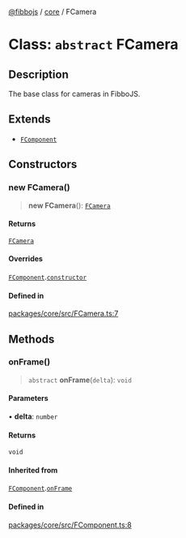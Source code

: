 [@fibbojs](/api/index) / [core](/api/core) / FCamera

# Class: `abstract` FCamera

## Description

The base class for cameras in FibboJS.

## Extends

- [`FComponent`](FComponent.md)

## Constructors

### new FCamera()

> **new FCamera**(): [`FCamera`](FCamera.md)

#### Returns

[`FCamera`](FCamera.md)

#### Overrides

[`FComponent`](FComponent.md).[`constructor`](FComponent.md#constructors)

#### Defined in

[packages/core/src/FCamera.ts:7](https://github.com/fibbojs/fibbo/blob/944d69b0cc66d95350cb5724765ad71ca7d3b375/packages/core/src/FCamera.ts#L7)

## Methods

### onFrame()

> `abstract` **onFrame**(`delta`): `void`

#### Parameters

• **delta**: `number`

#### Returns

`void`

#### Inherited from

[`FComponent`](FComponent.md).[`onFrame`](FComponent.md#onframe)

#### Defined in

[packages/core/src/FComponent.ts:8](https://github.com/fibbojs/fibbo/blob/944d69b0cc66d95350cb5724765ad71ca7d3b375/packages/core/src/FComponent.ts#L8)
